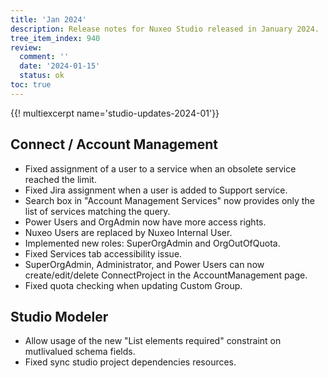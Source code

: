 ```yaml
---
title: 'Jan 2024'
description: Release notes for Nuxeo Studio released in January 2024.
tree_item_index: 940
review:
  comment: ''
  date: '2024-01-15'
  status: ok
toc: true
---
```


{{! multiexcerpt name='studio-updates-2024-01'}}

## Connect / Account Management
- Fixed assignment of a user to a service when an obsolete service reached the limit.
- Fixed Jira assignment when a user is added to Support service.
- Search box in "Account Management Services" now provides only the list of services matching the query.
- Power Users and OrgAdmin now have more access rights.
- Nuxeo Users are replaced by Nuxeo Internal User.
- Implemented new roles: SuperOrgAdmin and OrgOutOfQuota.
- Fixed Services tab accessibility issue.
- SuperOrgAdmin, Administrator, and Power Users can now create/edit/delete ConnectProject in the AccountManagement page.
- Fixed quota checking when updating Custom Group.

## Studio Modeler
- Allow usage of the new "List elements required" constraint on mutlivalued schema fields.
- Fixed sync studio project dependencies resources.
